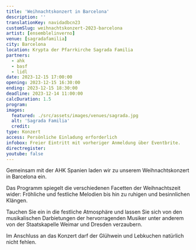 ```yaml
---
title: 'Weihnachtskonzert in Barcelona'
description: ''
translationKey: navidadbcn23
customSlug: weihnachtskonzert-2023-barcelona
artist: [ensemblelinverno]
venue: [sagradafamilia]
city: Barcelona
location: Krypta der Pfarrkirche Sagrada Familia
partners:
  - ahk
  - basf
  - lidl
date: 2023-12-15 17:00:00
opening: 2023-12-15 16:30:00
ending: 2023-12-15 18:30:00
deadline: 2023-12-14 11:00:00
calcDuration: 1.5
program:
images:
  featured: ./src/assets/images/venues/sagrada.jpg
  alt: 'Sagrada Familia'
  credit:
type: Konzert
access: Persönliche Einladung erforderlich
infobox: Freier Eintritt mit vorheriger Anmeldung über Eventbrite.
directregister:
youtube: false
---
```


Gemeinsam mit der AHK Spanien laden wir zu unserem Weihnachtskonzert in Barcelona ein.

Das Programm spiegelt die verschiedenen Facetten der Weihnachtszeit wider: Fröhliche und festliche Melodien bis hin zu ruhigen und besinnlichen Klängen.

Tauchen Sie ein in die festliche Atmosphäre und lassen Sie sich von den musikalischen Darbietungen der hervorragenden Musiker unter anderem von der Staatskapelle Weimar und Dresden verzaubern.

Im Anschluss an das Konzert darf der Glühwein und Lebkuchen natürlich nicht fehlen.
